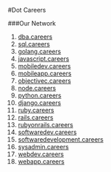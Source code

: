 #Dot Careers

###Our Network
1. [dba.careers](http://dba.careers)
  1. [sql.careers](http://sql.careers)
1. [golang.careers](http://golang.careers)
1. [javascript.careers](http://javascript.careers)
1. [mobiledev.careers](http://mobiledev.careers)
  1. [mobileapp.careers](http://mobileapp.careers)
  1. [objectivec.careers](http://objectivec.careers)
1. [node.careers](http://node.careers)
1. [python.careers](http://python.careers)
  1. [django.careers](http://django.careers)
1. [ruby.careers](http://ruby.careers)
  1. [rails.careers](http://rails.careers)
  1. [rubyonrails.careers](http://rubyonrails.careers)
1. [softwaredev.careers](http://softwaredev.careers)
  1. [softwaredevelopment.careers](http://softwaredevelopment.careers)
1. [sysadmin.careers](http://sysadmin.careers)
1. [webdev.careers](http://webdev.careers)
  1. [webapp.careers](http://webapp.careers)
